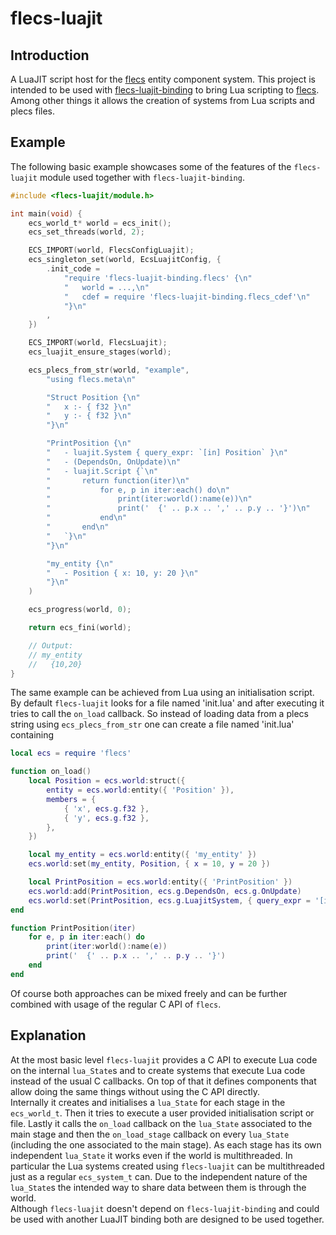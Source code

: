 flecs-luajit
============

Introduction
------------
A LuaJIT script host for the [flecs][1] entity component system. This project is intended to be used with [flecs-luajit-binding][2] to bring Lua scripting to [flecs][1]. Among other things it allows the creation of systems from Lua scripts and plecs files.

Example
-----------
The following basic example showcases some of the features of the `flecs-luajit` module used together with `flecs-luajit-binding`.
```c
#include <flecs-luajit/module.h>

int main(void) {
    ecs_world_t* world = ecs_init();
    ecs_set_threads(world, 2);

    ECS_IMPORT(world, FlecsConfigLuajit);
    ecs_singleton_set(world, EcsLuajitConfig, {
        .init_code =
            "require 'flecs-luajit-binding.flecs' {\n"
            "   world = ...,\n"
            "   cdef = require 'flecs-luajit-binding.flecs_cdef'\n"
            "}\n"
        ,
    })

    ECS_IMPORT(world, FlecsLuajit);
    ecs_luajit_ensure_stages(world);

    ecs_plecs_from_str(world, "example",
        "using flecs.meta\n"

        "Struct Position {\n"
        "   x :- { f32 }\n"
        "   y :- { f32 }\n"
        "}\n"

        "PrintPosition {\n"
        "   - luajit.System { query_expr: `[in] Position` }\n"
        "   - (DependsOn, OnUpdate)\n"
        "   - luajit.Script {`\n"
        "       return function(iter)\n"
        "           for e, p in iter:each() do\n"
        "               print(iter:world():name(e))\n"
        "               print('  {' .. p.x .. ',' .. p.y .. '}')\n"
        "           end\n"
        "       end\n"
        "   `}\n"
        "}\n"

        "my_entity {\n"
        "   - Position { x: 10, y: 20 }\n"
        "}\n"
    )

    ecs_progress(world, 0);

    return ecs_fini(world);

    // Output:
    // my_entity
    //   {10,20}
}
```
The same example can be achieved from Lua using an initialisation script. By default `flecs-luajit` looks for a file named 'init.lua' and after executing it tries to call the `on_load` callback. So instead of loading data from a plecs string using `ecs_plecs_from_str` one can create a file named 'init.lua' containing
```lua
local ecs = require 'flecs'

function on_load()
    local Position = ecs.world:struct({
        entity = ecs.world:entity({ 'Position' }),
        members = {
            { 'x', ecs.g.f32 },
            { 'y', ecs.g.f32 },
        },
    })

    local my_entity = ecs.world:entity({ 'my_entity' })
    ecs.world:set(my_entity, Position, { x = 10, y = 20 })

    local PrintPosition = ecs.world:entity({ 'PrintPosition' })
    ecs.world:add(PrintPosition, ecs.g.DependsOn, ecs.g.OnUpdate)
    ecs.world:set(PrintPosition, ecs.g.LuajitSystem, { query_expr = '[in] Position' })
end

function PrintPosition(iter)
    for e, p in iter:each() do
        print(iter:world():name(e))
        print('  {' .. p.x .. ',' .. p.y .. '}')
    end
end
```
Of course both approaches can be mixed freely and can be further combined with usage of the regular C API of `flecs`.

Explanation
-------------
At the most basic level `flecs-luajit` provides a C API to execute Lua code on the internal `lua_State`s and to create systems that execute Lua code instead of the usual C callbacks. On top of that it defines components that allow doing the same things without using the C API directly.  
Internally it creates and initialises a `lua_State` for each stage in the `ecs_world_t`. Then it tries to execute a user provided initialisation script or file. Lastly it calls the `on_load` callback on the `lua_State` associated to the main stage and then the `on_load_stage` callback on every `lua_State` (including the one associated to the main stage). As each stage has its own independent `lua_State` it works even if the world is multithreaded. In particular the Lua systems created using `flecs-luajit` can be multithreaded just as a regular `ecs_system_t` can. Due to the independent nature of the `lua_State`s the intended way to share data between them is through the world.  
Although `flecs-luajit` doesn't depend on `flecs-luajit-binding` and could be used with another LuaJIT binding both are designed to be used together.

[1]: https://github.com/SanderMertens/flecs
[2]: https://github.com/sro5h/flecs-luajit-binding
